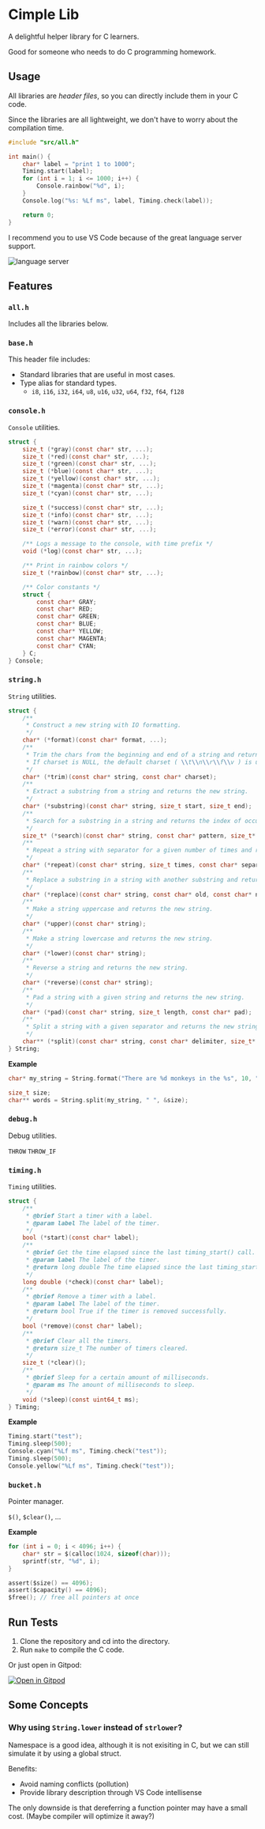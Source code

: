 # Cimple Lib

A delightful helper library for C learners.

Good for someone who needs to do C programming homework.

<!-- It helps me to learn how to use (fancy) macros in C. -->

## Usage

All libraries are _header files_, so you can directly include them in your C code.

Since the libraries are all lightweight, we don't have to worry about the compilation time.

```c
#include "src/all.h"

int main() {
    char* label = "print 1 to 1000";
    Timing.start(label);
    for (int i = 1; i <= 1000; i++) {
        Console.rainbow("%d", i);
    }
    Console.log("%s: %Lf ms", label, Timing.check(label));

    return 0;
}
```

I recommend you to use VS Code because of the great language server support.

![language server](img/language-server.png)

## Features

### `all.h`

Includes all the libraries below.

### `base.h`

This header file includes:

- Standard libraries that are useful in most cases.
- Type alias for standard types.
  - `i8`, `i16`, `i32`, `i64`, `u8`, `u16`, `u32`, `u64`, `f32`, `f64`, `f128`

### `console.h`

`Console` utilities.

```c
struct {
    size_t (*gray)(const char* str, ...);
    size_t (*red)(const char* str, ...);
    size_t (*green)(const char* str, ...);
    size_t (*blue)(const char* str, ...);
    size_t (*yellow)(const char* str, ...);
    size_t (*magenta)(const char* str, ...);
    size_t (*cyan)(const char* str, ...);

    size_t (*success)(const char* str, ...);
    size_t (*info)(const char* str, ...);
    size_t (*warn)(const char* str, ...);
    size_t (*error)(const char* str, ...);

    /** Logs a message to the console, with time prefix */
    void (*log)(const char* str, ...);

    /** Print in rainbow colors */
    size_t (*rainbow)(const char* str, ...);

    /** Color constants */
    struct {
        const char* GRAY;
        const char* RED;
        const char* GREEN;
        const char* BLUE;
        const char* YELLOW;
        const char* MAGENTA;
        const char* CYAN;
    } C;
} Console;
```

### `string.h`

`String` utilities.

```c
struct {
    /**
     * Construct a new string with IO formatting.
     */
    char* (*format)(const char* format, ...);
    /**
     * Trim the chars from the beginning and end of a string and returns the new string.
     * If charset is NULL, the default charset ( \\t\\n\\r\\f\\v ) is used.
     */
    char* (*trim)(const char* string, const char* charset);
    /**
     * Extract a substring from a string and returns the new string.
     */
    char* (*substring)(const char* string, size_t start, size_t end);
    /**
     * Search for a substring in a string and returns the index of occurrences, with size `count`.
     */
    size_t* (*search)(const char* string, const char* pattern, size_t* count);
    /**
     * Repeat a string with separator for a given number of times and returns the new string.
     */
    char* (*repeat)(const char* string, size_t times, const char* separator);
    /**
     * Replace a substring in a string with another substring and returns the new string.
     */
    char* (*replace)(const char* string, const char* old, const char* new);
    /**
     * Make a string uppercase and returns the new string.
     */
    char* (*upper)(const char* string);
    /**
     * Make a string lowercase and returns the new string.
     */
    char* (*lower)(const char* string);
    /**
     * Reverse a string and returns the new string.
     */
    char* (*reverse)(const char* string);
    /**
     * Pad a string with a given string and returns the new string.
     */
    char* (*pad)(const char* string, size_t length, const char* pad);
    /**
     * Split a string with a given separator and returns the new string array.
     */
    char** (*split)(const char* string, const char* delimiter, size_t* count);
} String;
```

**Example**

```c
char* my_string = String.format("There are %d monkeys in the %s", 10, "tree");

size_t size;
char** words = String.split(my_string, " ", &size);
```

### `debug.h`

Debug utilities.

`THROW` `THROW_IF`

### `timing.h`

`Timing` utilities.

```c
struct {
    /**
     * @brief Start a timer with a label.
     * @param label The label of the timer.
     */
    bool (*start)(const char* label);
    /**
     * @brief Get the time elapsed since the last timing_start() call.
     * @param label The label of the timer.
     * @return long double The time elapsed since the last timing_start() call in milliseconds.
     */
    long double (*check)(const char* label);
    /**
     * @brief Remove a timer with a label.
     * @param label The label of the timer.
     * @return bool True if the timer is removed successfully.
     */
    bool (*remove)(const char* label);
    /**
     * @brief Clear all the timers.
     * @return size_t The number of timers cleared.
     */
    size_t (*clear)();
    /**
     * @brief Sleep for a certain amount of milliseconds.
     * @param ms The amount of milliseconds to sleep.
     */
    void (*sleep)(const uint64_t ms);
} Timing;
```

**Example**

```c
Timing.start("test");
Timing.sleep(500);
Console.cyan("%Lf ms", Timing.check("test"));
Timing.sleep(500);
Console.yellow("%Lf ms", Timing.check("test"));
```

### `bucket.h`

Pointer manager.

`$()`, `$clear()`, ...

**Example**

```c
for (int i = 0; i < 4096; i++) {
    char* str = $(calloc(1024, sizeof(char)));
    sprintf(str, "%d", i);
}

assert($size() == 4096);
assert($capacity() == 4096);
$free(); // free all pointers at once
```

## Run Tests

1. Clone the repository and cd into the directory.
2. Run `make` to compile the C code.

Or just open in Gitpod:

[![Open in Gitpod](https://gitpod.io/button/open-in-gitpod.svg)](https://gitpod.io/#https://github.com/JacobLinCool/Cimple-Lib)

## Some Concepts

### Why using `String.lower` instead of `strlower`?

Namespace is a good idea, although it is not exisiting in C, but we can still simulate it by using a global struct.

Benefits:

- Avoid naming conflicts (pollution)
- Provide library description through VS Code intellisense

The only downside is that dereferring a function pointer may have a small cost. (Maybe compiler will optimize it away?)

